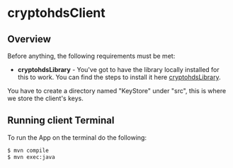 # cryptohdsClient

## Overview

Before anything, the following requirements must be met:
* **cryptohdsLibrary** - You've got to have the library locally installed for this to work. You can find the steps to install it here [cryptohdsLibrary](https://github.com/snackk/cryptohdsLibrary).

You have to create a directory named "KeyStore" under "src", this is where we store the client's keys.

## Running client Terminal

To run the App on the terminal do the following:
```sh
$ mvn compile
$ mvn exec:java
```